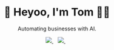 <h1 align='center'>
  👋 Heyoo, I'm Tom 👨‍💻
</h1>

<p align='center'>
  Automating businesses with AI.
</p>

<p align='center'>
  
  <a href="https://www.linkedin.com/in/tom-jewson/">
    <img src="https://img.shields.io/badge/linkedin-%230077B5.svg?&style=for-the-badge&logo=linkedin&logoColor=white" />
  </a>&nbsp;&nbsp;

  <a href="https://medium.com/@thomas-jewson">
    <img src="https://img.shields.io/badge/Medium-12100E?style=for-the-badge&logo=medium&logoColor=white" />
  </a>&nbsp;&nbsp; 
  
</p>
